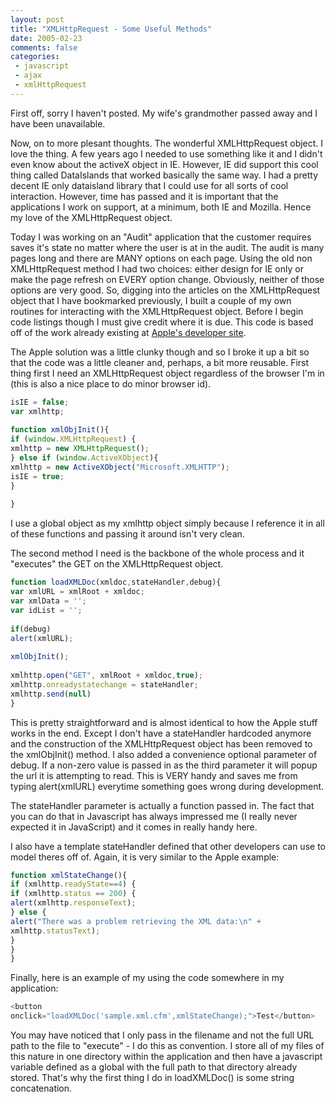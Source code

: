 ```yaml
---
layout: post
title: "XMLHttpRequest - Some Useful Methods"
date: 2005-02-23
comments: false
categories:
 - javascript
 - ajax
 - xmlHttpRequest
---
```

First off, sorry I haven't posted. My wife's grandmother passed away and I
have been unavailable.  
  
Now, on to more plesant thoughts. The wonderful XMLHttpRequest object. I love
the thing. A few years ago I needed to use something like it and I didn't even
know about the activeX object in IE. However, IE did support this cool thing
called DataIslands that worked basically the same way. I had a pretty decent
IE only dataisland library that I could use for all sorts of cool interaction.
However, time has passed and it is important that the applications I work on
support, at a minimum, both IE and Mozilla. Hence my love of the
XMLHttpRequest object.  
  
Today I was working on an "Audit" application that the customer requires saves
it's state no matter where the user is at in the audit. The audit is many
pages long and there are MANY options on each page. Using the old non
XMLHttpRequest method I had two choices: either design for IE only or make the
page refresh on EVERY option change. Obviously, neither of those options are
very good. So, digging into the articles on the XMLHttpRequest object that I
have bookmarked previously, I built a couple of my own routines for
interacting with the XMLHttpRequest object. Before I begin code listings
though I must give credit where it is due. This code is based off of the work
already existing at [Apple's developer
site](http://developer.apple.com/internet/webcontent/xmlhttpreq.html).  
  
The Apple solution was a little clunky though and so I broke it up a bit so
that the code was a little cleaner and, perhaps, a bit more reusable. First
thing first I need an XMLHttpRequest object regardless of the browser I'm in
(this is also a nice place to do minor browser id).  
  
```js  
isIE = false;  
var xmlhttp;  
  
function xmlObjInit(){  
if (window.XMLHttpRequest) {  
xmlhttp = new XMLHttpRequest();  
} else if (window.ActiveXObject){  
xmlhttp = new ActiveXObject("Microsoft.XMLHTTP");  
isIE = true;  
}  
  
}  
```  
  
  
I use a global object as my xmlhttp object simply because I reference it in
all of these functions and passing it around isn't very clean.  
  
The second method I need is the backbone of the whole process and it
"executes" the GET on the XMLHttpRequest object.  
  
```js  
function loadXMLDoc(xmldoc,stateHandler,debug){  
var xmlURL = xmlRoot + xmldoc;  
var xmlData = '';  
var idList = '';  
  
if(debug)  
alert(xmlURL);  
  
xmlObjInit();  
  
xmlhttp.open("GET", xmlRoot + xmldoc,true);  
xmlhttp.onreadystatechange = stateHandler;  
xmlhttp.send(null)  
}  
```  
  
This is pretty straightforward and is almost identical to how the Apple stuff
works in the end. Except I don't have a stateHandler hardcoded anymore and the
construction of the XMLHttpRequest object has been removed to the xmlObjInit()
method. I also added a convenience optional parameter of debug. If a non-zero
value is passed in as the third parameter it will popup the url it is
attempting to read. This is VERY handy and saves me from typing alert(xmlURL)
everytime something goes wrong during development.  
  
The stateHandler parameter is actually a function passed in. The fact that you
can do that in Javascript has always impressed me (I really never expected it
in JavaScript) and it comes in really handy here.  
  
I also have a template stateHandler defined that other developers can use to
model theres off of. Again, it is very similar to the Apple example:  
  
```js  
function xmlStateChange(){  
if (xmlhttp.readyState==4) {  
if (xmlhttp.status == 200) {  
alert(xmlhttp.responseText);  
} else {  
alert("There was a problem retrieving the XML data:\n" +  
xmlhttp.statusText);  
}  
}  
}  
```  
  
Finally, here is an example of my using the code somewhere in my application:  
  
```js  
<button
onclick="loadXMLDoc('sample.xml.cfm',xmlStateChange);">Test</button>  
```  
  
  
You may have noticed that I only pass in the filename and not the full URL
path to the file to "execute" - I do this as convention. I store all of my
files of this nature in one directory within the application and then have a
javascript variable defined as a global with the full path to that directory
already stored. That's why the first thing I do in loadXMLDoc() is some string
concatenation.

